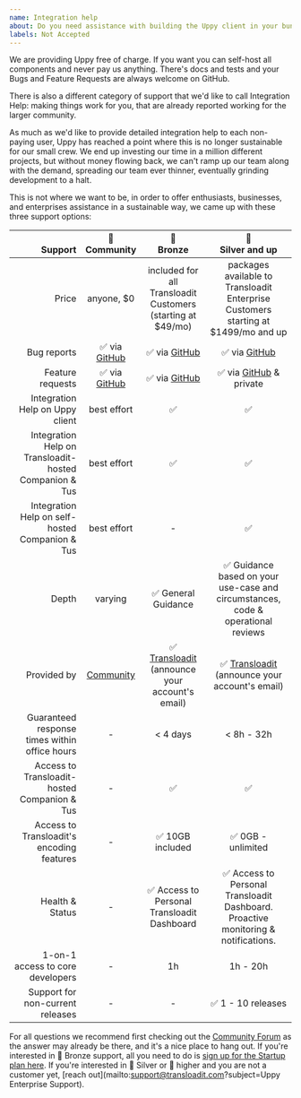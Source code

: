 ```yaml
---
name: Integration help
about: Do you need assistance with building the Uppy client in your bundler, or running Companion on your own preferred server platform?
labels: Not Accepted
---
```


We are providing Uppy free of charge. If you want you can self-host all components and never pay us anything. There's docs and tests and your Bugs and Feature Requests are always welcome on GitHub. 

There is also a different category of support that we'd like to call Integration Help: making things work for you, that are already reported working for the larger community.

As much as we'd like to provide detailed integration help to each non-paying user, Uppy has reached a point where this is no longer sustainable for our small crew. We end up investing our time in a million different projects, but without money flowing back, we can't ramp up our team along with the demand, spreading our team ever thinner, eventually grinding development to a halt.

This is not where we want to be, in order to offer enthusiasts, businesses, and enterprises assistance in a sustainable way, we came up with these three support options:

|                                            <br>Support |     🦄<br>Community      |                        🥉<br>Bronze                         |                                🥈<br>Silver and up                                 |
|-------------------------------------------------------:|:------------------------:|:-----------------------------------------------------------:|:----------------------------------------------------------------------------------:|
|                                                  Price |        anyone, $0        | included for all Transloadit Customers (starting at $49/mo) | packages available to Transloadit Enterprise Customers starting at $1499/mo and up |
|                                            Bug reports |   ✅ via [GitHub][bugs]   |                    ✅ via [GitHub][bugs]                     |                                ✅ via [GitHub][bugs]                                |
|                                       Feature requests | ✅ via [GitHub][features] |                  ✅ via [GitHub][features]                   |                         ✅ via [GitHub][features] & private                         |
|                        Integration Help on Uppy client |       best effort        |                              ✅                              |                                         ✅                                          |
| Integration Help on Transloadit-hosted Companion & Tus |       best effort        |                              ✅                              |                                         ✅                                          |
|        Integration Help on self-hosted Companion & Tus |       best effort        |                              -                              |                                         ✅                                          |
|                                                  Depth |         varying          |                     ✅ General Guidance                      |  ✅ Guidance based on your use-case and circumstances, code & operational reviews   |
|                                            Provided by |    [Community][forum]    | ✅ [Transloadit][support]<br>(announce your account's email) |            ✅ [Transloadit][support]<br>(announce your account's email)             |
|          Guaranteed response times within office hours |            -             |                          < 4 days                           |                                     < 8h - 32h                                     |
|           Access to Transloadit-hosted Companion & Tus |            -             |                              ✅                              |                                         ✅                                          |
|              Access to Transloadit's encoding features |            -             |                       ✅ 10GB included                       |                                 ✅ 0GB - unlimited                                  |
|                                        Health & Status |            -             |         ✅ Access to Personal Transloadit Dashboard          | ✅ Access to Personal Transloadit Dashboard. Proactive monitoring & notifications.  |
|                       1-on-1 access to core developers |            -             |                             1h                              |                                      1h - 20h                                      |
|                       Support for non-current releases |            -             |                              -                              |                                 ✅ 1 - 10 releases                                  |

For all questions we recommend first checking out the [Community Forum][forum] as the answer may already be there, and it's a nice place to hang out. If you're interested in 🥉 Bronze support, all you need to do is [sign up for the Startup plan here][pricing]. If you're interested in 🥈 Silver or 🥇 higher and you are not a customer yet, [reach out](mailto:support@transloadit.com?subject=Uppy Enterprise Support).

[bugs]: https://github.com/transloadit/uppy/issues/new?template=bug_reports.md  "Bugs welcome in the issue tracker on GitHub"
[features]: https://github.com/transloadit/uppy/issues/new?template=feature_request.md "Feature requests welcome in the issue tracker on GitHub"
[forum]: https://community.transloadit.com/c/uppy "Community Forum"
[pricing]: https://transloadit/pricing/ "Transloadit plans & signup"
[support]: https://transloadit/support/ "Transloadit Support"

